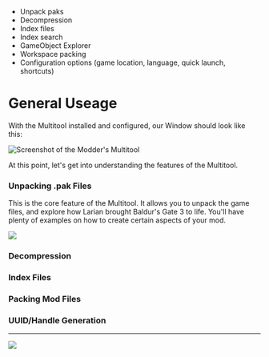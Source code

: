 * Unpack paks
* Decompression
* Index files
* Index search
* GameObject Explorer
* Workspace packing
* Configuration options (game location, language, quick launch, shortcuts)

# General Useage
With the Multitool installed and configured, our Window should look like this:

![Screenshot of the Modder's Multitool](https://i.imgur.com/pMxea6k.png)

At this point, let's get into understanding the features of the Multitool.

### Unpacking .pak Files
This is the core feature of the Multitool. It allows you to unpack the game files, and explore how Larian brought Baldur's Gate 3 to life. You'll have plenty of examples on how to create certain aspects of your mod.

[<img src="https://img.shields.io/badge/Check_Out-Unpacking_the_Game_Files-orange?style=for-the-badge">](https://github.com/ShinyHobo/BG3-Modders-Multitool/wiki/Unpacking-Game-Files)

### Decompression

### Index Files

### Packing Mod Files

### UUID/Handle Generation

---

[<img align="left" src="https://img.shields.io/static/v1?label=Previous&message=Configuration&color=blue&style=for-the-badge">](https://github.com/ShinyHobo/BG3-Modders-Multitool/wiki/Configuration)